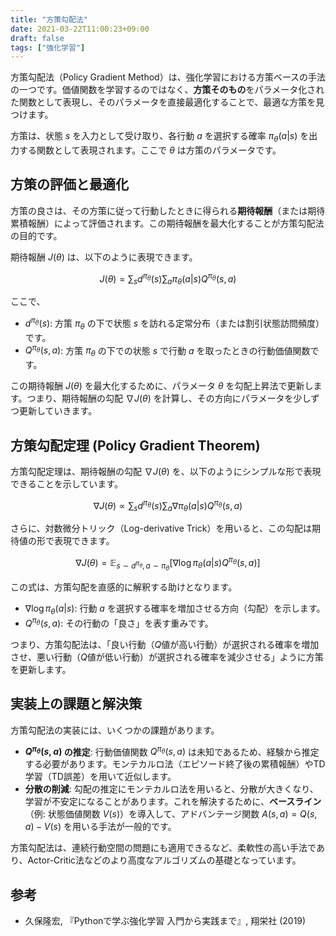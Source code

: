 ```yaml
---
title: "方策勾配法"
date: 2021-03-22T11:00:23+09:00
draft: false
tags: ["強化学習"] 
---
```

<!--more-->
方策勾配法（Policy Gradient Method）は、強化学習における方策ベースの手法の一つです。価値関数を学習するのではなく、**方策そのもの**をパラメータ化された関数として表現し、そのパラメータを直接最適化することで、最適な方策を見つけます。

方策は、状態 $s$ を入力として受け取り、各行動 $a$ を選択する確率 $\pi_\theta(a|s)$ を出力する関数として表現されます。ここで $\theta$ は方策のパラメータです。

## 方策の評価と最適化

方策の良さは、その方策に従って行動したときに得られる**期待報酬**（または期待累積報酬）によって評価されます。この期待報酬を最大化することが方策勾配法の目的です。

期待報酬 $J(\theta)$ は、以下のように表現できます。

$$ J(\theta) = \sum_s d^{\pi_\theta}(s) \sum_a \pi_\theta(a|s) Q^{\pi_\theta}(s,a) $$

ここで、
-   $d^{\pi_\theta}(s)$: 方策 $\pi_\theta$ の下で状態 $s$ を訪れる定常分布（または割引状態訪問頻度）です。
-   $Q^{\pi_\theta}(s,a)$: 方策 $\pi_\theta$ の下での状態 $s$ で行動 $a$ を取ったときの行動価値関数です。

この期待報酬 $J(\theta)$ を最大化するために、パラメータ $\theta$ を勾配上昇法で更新します。つまり、期待報酬の勾配 $\nabla J(\theta)$ を計算し、その方向にパラメータを少しずつ更新していきます。

## 方策勾配定理 (Policy Gradient Theorem)

方策勾配定理は、期待報酬の勾配 $\nabla J(\theta)$ を、以下のようにシンプルな形で表現できることを示しています。

$$ \nabla J(\theta) \propto \sum_s d^{\pi_\theta}(s) \sum_a \nabla \pi_\theta(a|s) Q^{\pi_\theta}(s,a) $$

さらに、対数微分トリック（Log-derivative Trick）を用いると、この勾配は期待値の形で表現できます。

$$ \nabla J(\theta) = \mathbb{E}_{s \sim d^{\pi_\theta}, a \sim \pi_\theta}[\nabla \log \pi_\theta(a|s) Q^{\pi_\theta}(s,a)] $$

この式は、方策勾配を直感的に解釈する助けとなります。
-   $\nabla \log \pi_\theta(a|s)$: 行動 $a$ を選択する確率を増加させる方向（勾配）を示します。
-   $Q^{\pi_\theta}(s,a)$: その行動の「良さ」を表す重みです。

つまり、方策勾配法は、「良い行動（$Q$値が高い行動）が選択される確率を増加させ、悪い行動（$Q$値が低い行動）が選択される確率を減少させる」ように方策を更新します。

## 実装上の課題と解決策

方策勾配法の実装には、いくつかの課題があります。

-   **$Q^{\pi_\theta}(s,a)$ の推定**: 行動価値関数 $Q^{\pi_\theta}(s,a)$ は未知であるため、経験から推定する必要があります。モンテカルロ法（エピソード終了後の累積報酬）やTD学習（TD誤差）を用いて近似します。
-   **分散の削減**: 勾配の推定にモンテカルロ法を用いると、分散が大きくなり、学習が不安定になることがあります。これを解決するために、**ベースライン**（例: 状態価値関数 $V(s)$）を導入して、アドバンテージ関数 $A(s,a) = Q(s,a) - V(s)$ を用いる手法が一般的です。

方策勾配法は、連続行動空間の問題にも適用できるなど、柔軟性の高い手法であり、Actor-Critic法などのより高度なアルゴリズムの基礎となっています。

## 参考
-   久保隆宏, 『Pythonで学ぶ強化学習 入門から実践まで』, 翔栄社 (2019)
